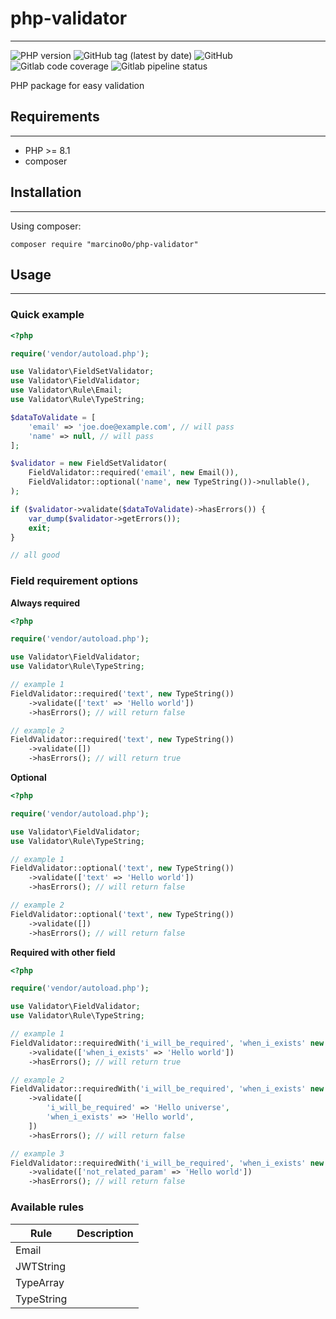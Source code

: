 # php-validator
___
![PHP version](https://img.shields.io/badge/php-%5E8.1-blue)
![GitHub tag (latest by date)](https://img.shields.io/github/v/tag/marcino0o/php-validator)
![GitHub](https://img.shields.io/github/license/marcino0o/php-validator)
![Gitlab code coverage](https://img.shields.io/gitlab/coverage/marcino0o/php-validator/main)
![Gitlab pipeline status](https://img.shields.io/gitlab/pipeline-status/marcino0o/php-validator?branch=main)

PHP package for easy validation

## Requirements
___
* PHP >= 8.1
* composer

## Installation
___
Using composer:

```console
composer require "marcino0o/php-validator"
```

## Usage
___
### Quick example

```php
<?php

require('vendor/autoload.php');

use Validator\FieldSetValidator;
use Validator\FieldValidator;
use Validator\Rule\Email;
use Validator\Rule\TypeString;

$dataToValidate = [
    'email' => 'joe.doe@example.com', // will pass
    'name' => null, // will pass
]; 

$validator = new FieldSetValidator(
    FieldValidator::required('email', new Email()),
    FieldValidator::optional('name', new TypeString())->nullable(),
);

if ($validator->validate($dataToValidate)->hasErrors()) {
    var_dump($validator->getErrors());
    exit;
}

// all good

```

### Field requirement options
**Always required**
```php
<?php

require('vendor/autoload.php');

use Validator\FieldValidator;
use Validator\Rule\TypeString;

// example 1
FieldValidator::required('text', new TypeString())
    ->validate(['text' => 'Hello world'])
    ->hasErrors(); // will return false

// example 2
FieldValidator::required('text', new TypeString())
    ->validate([])
    ->hasErrors(); // will return true

```
**Optional**
```php
<?php

require('vendor/autoload.php');

use Validator\FieldValidator;
use Validator\Rule\TypeString;

// example 1
FieldValidator::optional('text', new TypeString())
    ->validate(['text' => 'Hello world'])
    ->hasErrors(); // will return false

// example 2
FieldValidator::optional('text', new TypeString())
    ->validate([])
    ->hasErrors(); // will return false

```
**Required with other field**
```php
<?php

require('vendor/autoload.php');

use Validator\FieldValidator;
use Validator\Rule\TypeString;

// example 1
FieldValidator::requiredWith('i_will_be_required', 'when_i_exists' new TypeString())
    ->validate(['when_i_exists' => 'Hello world'])
    ->hasErrors(); // will return true

// example 2
FieldValidator::requiredWith('i_will_be_required', 'when_i_exists' new TypeString())
    ->validate([
        'i_will_be_required' => 'Hello universe',
        'when_i_exists' => 'Hello world',
    ])
    ->hasErrors(); // will return false

// example 3
FieldValidator::requiredWith('i_will_be_required', 'when_i_exists' new TypeString())
    ->validate(['not_related_param' => 'Hello world'])
    ->hasErrors(); // will return false

```
### Available rules
| **Rule**   | **Description** |
|------------|-----------------|
| Email      |                 |
| JWTString  |                 |
| TypeArray  |                 |
| TypeString |                 |


